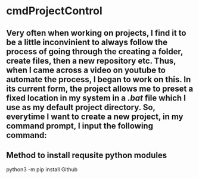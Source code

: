 # cmdProjectControl

Very often when working on projects, I find it to be a little inconvinient to always follow the process of going through the creating a folder, create files, then a new repository etc. Thus, when I came across a video on youtube to automate the process, I began to work on this.
In its current form, the project allows me to preset a fixed location in my system in a *.bat* file which I use as my default project directory. So, everytime I want to create a new project, in my command prompt, I input the following command:
-


## Method to install requsite python modules
python3 -m pip install Github 

